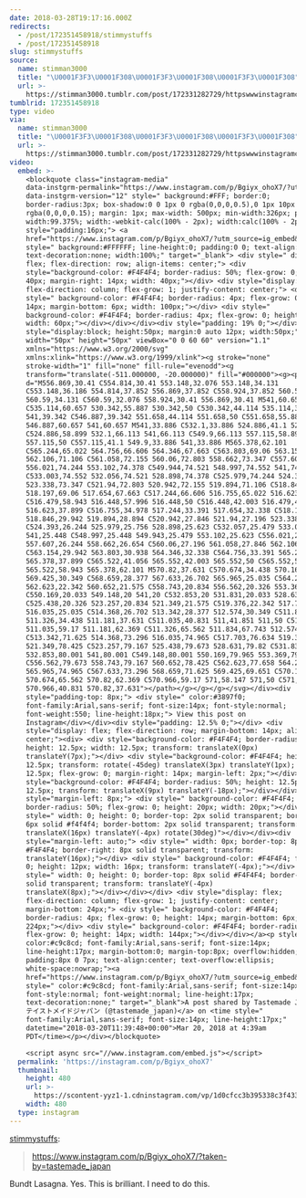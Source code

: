 ```yaml
---
date: 2018-03-28T19:17:16.000Z
redirects:
  - /post/172351458918/stimmystuffs
  - /post/172351458918
slug: stimmystuffs
source:
  name: stimman3000
  title: "\U0001F3F3️‍\U0001F308\U0001F3F3️‍\U0001F308\U0001F3F3️‍\U0001F308"
  url: >-
    https://stimman3000.tumblr.com/post/172331282729/httpswwwinstagramcompbgiyxohox7taken-by-t
tumblrid: 172351458918
type: video
via:
  name: stimman3000
  title: "\U0001F3F3️‍\U0001F308\U0001F3F3️‍\U0001F308\U0001F3F3️‍\U0001F308"
  url: >-
    https://stimman3000.tumblr.com/post/172331282729/httpswwwinstagramcompbgiyxohox7taken-by-t
video:
  embed: >-
    <blockquote class="instagram-media"
    data-instgrm-permalink="https://www.instagram.com/p/Bgiyx_ohoX7/?utm_source=ig_embed&amp;utm_medium=loading"
    data-instgrm-version="12" style=" background:#FFF; border:0;
    border-radius:3px; box-shadow:0 0 1px 0 rgba(0,0,0,0.5),0 1px 10px 0
    rgba(0,0,0,0.15); margin: 1px; max-width: 500px; min-width:326px; padding:0;
    width:99.375%; width:-webkit-calc(100% - 2px); width:calc(100% - 2px);"><div
    style="padding:16px;"> <a
    href="https://www.instagram.com/p/Bgiyx_ohoX7/?utm_source=ig_embed&amp;utm_medium=loading"
    style=" background:#FFFFFF; line-height:0; padding:0 0; text-align:center;
    text-decoration:none; width:100%;" target="_blank"> <div style=" display:
    flex; flex-direction: row; align-items: center;"> <div
    style="background-color: #F4F4F4; border-radius: 50%; flex-grow: 0; height:
    40px; margin-right: 14px; width: 40px;"></div> <div style="display: flex;
    flex-direction: column; flex-grow: 1; justify-content: center;"> <div
    style=" background-color: #F4F4F4; border-radius: 4px; flex-grow: 0; height:
    14px; margin-bottom: 6px; width: 100px;"></div> <div style="
    background-color: #F4F4F4; border-radius: 4px; flex-grow: 0; height: 14px;
    width: 60px;"></div></div></div><div style="padding: 19% 0;"></div><div
    style="display:block; height:50px; margin:0 auto 12px; width:50px;"><svg
    width="50px" height="50px" viewBox="0 0 60 60" version="1.1"
    xmlns="https://www.w3.org/2000/svg"
    xmlns:xlink="https://www.w3.org/1999/xlink"><g stroke="none"
    stroke-width="1" fill="none" fill-rule="evenodd"><g
    transform="translate(-511.000000, -20.000000)" fill="#000000"><g><path
    d="M556.869,30.41 C554.814,30.41 553.148,32.076 553.148,34.131
    C553.148,36.186 554.814,37.852 556.869,37.852 C558.924,37.852 560.59,36.186
    560.59,34.131 C560.59,32.076 558.924,30.41 556.869,30.41 M541,60.657
    C535.114,60.657 530.342,55.887 530.342,50 C530.342,44.114 535.114,39.342
    541,39.342 C546.887,39.342 551.658,44.114 551.658,50 C551.658,55.887
    546.887,60.657 541,60.657 M541,33.886 C532.1,33.886 524.886,41.1 524.886,50
    C524.886,58.899 532.1,66.113 541,66.113 C549.9,66.113 557.115,58.899
    557.115,50 C557.115,41.1 549.9,33.886 541,33.886 M565.378,62.101
    C565.244,65.022 564.756,66.606 564.346,67.663 C563.803,69.06 563.154,70.057
    562.106,71.106 C561.058,72.155 560.06,72.803 558.662,73.347 C557.607,73.757
    556.021,74.244 553.102,74.378 C549.944,74.521 548.997,74.552 541,74.552
    C533.003,74.552 532.056,74.521 528.898,74.378 C525.979,74.244 524.393,73.757
    523.338,73.347 C521.94,72.803 520.942,72.155 519.894,71.106 C518.846,70.057
    518.197,69.06 517.654,67.663 C517.244,66.606 516.755,65.022 516.623,62.101
    C516.479,58.943 516.448,57.996 516.448,50 C516.448,42.003 516.479,41.056
    516.623,37.899 C516.755,34.978 517.244,33.391 517.654,32.338 C518.197,30.938
    518.846,29.942 519.894,28.894 C520.942,27.846 521.94,27.196 523.338,26.654
    C524.393,26.244 525.979,25.756 528.898,25.623 C532.057,25.479 533.004,25.448
    541,25.448 C548.997,25.448 549.943,25.479 553.102,25.623 C556.021,25.756
    557.607,26.244 558.662,26.654 C560.06,27.196 561.058,27.846 562.106,28.894
    C563.154,29.942 563.803,30.938 564.346,32.338 C564.756,33.391 565.244,34.978
    565.378,37.899 C565.522,41.056 565.552,42.003 565.552,50 C565.552,57.996
    565.522,58.943 565.378,62.101 M570.82,37.631 C570.674,34.438 570.167,32.258
    569.425,30.349 C568.659,28.377 567.633,26.702 565.965,25.035 C564.297,23.368
    562.623,22.342 560.652,21.575 C558.743,20.834 556.562,20.326 553.369,20.18
    C550.169,20.033 549.148,20 541,20 C532.853,20 531.831,20.033 528.631,20.18
    C525.438,20.326 523.257,20.834 521.349,21.575 C519.376,22.342 517.703,23.368
    516.035,25.035 C514.368,26.702 513.342,28.377 512.574,30.349 C511.834,32.258
    511.326,34.438 511.181,37.631 C511.035,40.831 511,41.851 511,50 C511,58.147
    511.035,59.17 511.181,62.369 C511.326,65.562 511.834,67.743 512.574,69.651
    C513.342,71.625 514.368,73.296 516.035,74.965 C517.703,76.634 519.376,77.658
    521.349,78.425 C523.257,79.167 525.438,79.673 528.631,79.82 C531.831,79.965
    532.853,80.001 541,80.001 C549.148,80.001 550.169,79.965 553.369,79.82
    C556.562,79.673 558.743,79.167 560.652,78.425 C562.623,77.658 564.297,76.634
    565.965,74.965 C567.633,73.296 568.659,71.625 569.425,69.651 C570.167,67.743
    570.674,65.562 570.82,62.369 C570.966,59.17 571,58.147 571,50 C571,41.851
    570.966,40.831 570.82,37.631"></path></g></g></g></svg></div><div
    style="padding-top: 8px;"> <div style=" color:#3897f0;
    font-family:Arial,sans-serif; font-size:14px; font-style:normal;
    font-weight:550; line-height:18px;"> View this post on
    Instagram</div></div><div style="padding: 12.5% 0;"></div> <div
    style="display: flex; flex-direction: row; margin-bottom: 14px; align-items:
    center;"><div> <div style="background-color: #F4F4F4; border-radius: 50%;
    height: 12.5px; width: 12.5px; transform: translateX(0px)
    translateY(7px);"></div> <div style="background-color: #F4F4F4; height:
    12.5px; transform: rotate(-45deg) translateX(3px) translateY(1px); width:
    12.5px; flex-grow: 0; margin-right: 14px; margin-left: 2px;"></div> <div
    style="background-color: #F4F4F4; border-radius: 50%; height: 12.5px; width:
    12.5px; transform: translateX(9px) translateY(-18px);"></div></div><div
    style="margin-left: 8px;"> <div style=" background-color: #F4F4F4;
    border-radius: 50%; flex-grow: 0; height: 20px; width: 20px;"></div> <div
    style=" width: 0; height: 0; border-top: 2px solid transparent; border-left:
    6px solid #f4f4f4; border-bottom: 2px solid transparent; transform:
    translateX(16px) translateY(-4px) rotate(30deg)"></div></div><div
    style="margin-left: auto;"> <div style=" width: 0px; border-top: 8px solid
    #F4F4F4; border-right: 8px solid transparent; transform:
    translateY(16px);"></div> <div style=" background-color: #F4F4F4; flex-grow:
    0; height: 12px; width: 16px; transform: translateY(-4px);"></div> <div
    style=" width: 0; height: 0; border-top: 8px solid #F4F4F4; border-left: 8px
    solid transparent; transform: translateY(-4px)
    translateX(8px);"></div></div></div> <div style="display: flex;
    flex-direction: column; flex-grow: 1; justify-content: center;
    margin-bottom: 24px;"> <div style=" background-color: #F4F4F4;
    border-radius: 4px; flex-grow: 0; height: 14px; margin-bottom: 6px; width:
    224px;"></div> <div style=" background-color: #F4F4F4; border-radius: 4px;
    flex-grow: 0; height: 14px; width: 144px;"></div></div></a><p style="
    color:#c9c8cd; font-family:Arial,sans-serif; font-size:14px;
    line-height:17px; margin-bottom:0; margin-top:8px; overflow:hidden;
    padding:8px 0 7px; text-align:center; text-overflow:ellipsis;
    white-space:nowrap;"><a
    href="https://www.instagram.com/p/Bgiyx_ohoX7/?utm_source=ig_embed&amp;utm_medium=loading"
    style=" color:#c9c8cd; font-family:Arial,sans-serif; font-size:14px;
    font-style:normal; font-weight:normal; line-height:17px;
    text-decoration:none;" target="_blank">A post shared by Tastemade Japan
    テイストメイドジャパン (@tastemade_japan)</a> on <time style="
    font-family:Arial,sans-serif; font-size:14px; line-height:17px;"
    datetime="2018-03-20T11:39:48+00:00">Mar 20, 2018 at 4:39am
    PDT</time></p></div></blockquote>

    <script async src="//www.instagram.com/embed.js"></script>
  permalink: 'https://instagram.com/p/Bgiyx_ohoX7'
  thumbnail:
    height: 480
    url: >-
      https://scontent-yyz1-1.cdninstagram.com/vp/1d0cfcc3b395338c3f4339d71e5432e9/5C11F9B4/t51.2885-15/e15/s480x480/29095960_1660279784041941_3218192791297327104_n.jpg?_nc_ht=scontent-yyz1-1.cdninstagram.com
    width: 480
  type: instagram
---
```

<p><a href="http://stimmystuffs.com/post/172331282729/httpswwwinstagramcompbgiyxohox7taken-by-t" class="tumblr_blog">stimmystuffs</a>:</p>

<blockquote><p><a href="https://www.instagram.com/p/Bgiyx_ohoX7/?taken-by=tastemade_japan">https://www.instagram.com/p/Bgiyx_ohoX7/?taken-by=tastemade_japan</a><br/></p></blockquote>

<p>Bundt Lasagna.  Yes.  This is brilliant.  I need to do this.</p>
